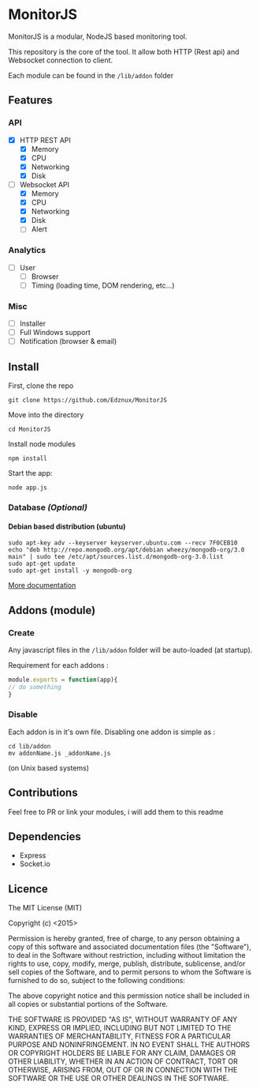 # MonitorJS

MonitorJS is a modular, NodeJS based monitoring tool.

This repository is the core of the tool.
It allow both HTTP (Rest api) and Websocket connection to client.

Each module can be found in the `/lib/addon` folder

## Features

### API

- [x] HTTP REST API
	- [x] Memory
	- [x] CPU
	- [x] Networking
	- [x] Disk
- [ ] Websocket API
	- [x] Memory
	- [x] CPU
	- [x] Networking
	- [x] Disk
	- [ ] Alert

### Analytics

- [ ] User
	+ [ ] Browser
	+ [ ] Timing (loading time, DOM rendering, etc...)

### Misc

- [ ] Installer
- [ ] Full Windows support
- [ ] Notification (browser & email)

## Install

First, clone the repo
```
git clone https://github.com/Edznux/MonitorJS
```

Move into the directory
```
cd MonitorJS
```

Install node modules
```
npm install
```

Start the app:
```
node app.js
```

### Database *(Optional)*

#### Debian based distribution (ubuntu)
```
sudo apt-key adv --keyserver keyserver.ubuntu.com --recv 7F0CEB10
echo "deb http://repo.mongodb.org/apt/debian wheezy/mongodb-org/3.0 main" | sudo tee /etc/apt/sources.list.d/mongodb-org-3.0.list
sudo apt-get update
sudo apt-get install -y mongodb-org
```
[More documentation](https://docs.mongodb.org/v3.0/tutorial/install-mongodb-on-debian/ "More infos")

## Addons (module)

### Create

Any javascript files in the `/lib/addon` folder will be auto-loaded (at startup).

Requirement for each addons :

```js
module.exports = function(app){
// do something
}
```

### Disable

Each addon is in it's own file. Disabling one addon is simple as :
```
cd lib/addon
mv addonName.js _addonName.js
```
(on Unix based systems)

## Contributions
Feel free to PR or link your modules, i will add them to this readme

## Dependencies

- Express
- Socket.io

## Licence

The MIT License (MIT)

Copyright (c) <2015> <Edznux>

Permission is hereby granted, free of charge, to any person obtaining a copy
of this software and associated documentation files (the "Software"), to deal
in the Software without restriction, including without limitation the rights
to use, copy, modify, merge, publish, distribute, sublicense, and/or sell
copies of the Software, and to permit persons to whom the Software is
furnished to do so, subject to the following conditions:

The above copyright notice and this permission notice shall be included in
all copies or substantial portions of the Software.

THE SOFTWARE IS PROVIDED "AS IS", WITHOUT WARRANTY OF ANY KIND, EXPRESS OR
IMPLIED, INCLUDING BUT NOT LIMITED TO THE WARRANTIES OF MERCHANTABILITY,
FITNESS FOR A PARTICULAR PURPOSE AND NONINFRINGEMENT. IN NO EVENT SHALL THE
AUTHORS OR COPYRIGHT HOLDERS BE LIABLE FOR ANY CLAIM, DAMAGES OR OTHER
LIABILITY, WHETHER IN AN ACTION OF CONTRACT, TORT OR OTHERWISE, ARISING FROM,
OUT OF OR IN CONNECTION WITH THE SOFTWARE OR THE USE OR OTHER DEALINGS IN
THE SOFTWARE.
